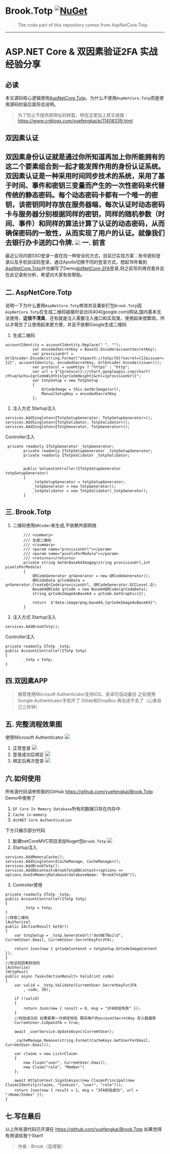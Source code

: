 # Brook.Totp [![NuGet](https://img.shields.io/nuget/v/Brook.Totp.svg)](https://nuget.org/packages/Brook.Totp)

> The code part of this repository comes from AspNetCore.Totp

------------

# ASP.NET Core & 双因素验证2FA 实战经验分享
必读
-------
本文源码核心逻辑使用[AspNetCore.Totp](https://github.com/damirkusar/AspNetCore.Totp)，为什么不使用`AspNetCore.Totp`而是使用源码封装后面将会说明。
> 为了防止不提供原网址的转载，特在这里加上原文链接：
https://www.cnblogs.com/yuefengkai/p/11408339.html

双因素认证
----
双因素身份认证就是通过你所知道再加上你所能拥有的这二个要素组合到一起才能发挥作用的身份认证系统。双因素认证是一种采用时间同步技术的系统，采用了基于时间、事件和密钥三变量而产生的一次性密码来代替传统的静态密码。每个动态密码卡都有一个唯一的密钥，该密钥同时存放在服务器端，每次认证时动态密码卡与服务器分别根据同样的密钥，同样的随机参数（时间、事件）和同样的算法计算了认证的动态密码，从而确保密码的一致性，从而实现了用户的认证。就像我们去银行办卡送的口令牌.
![](https://github.com/yuefengkai/Brook.Totp/blob/master/assets/1.jpg?raw=true)
一. 前言
------
最近公司内部SSO登录一直在找一种安全的方式，目前已实现方案：账号密码登录以及手机验证码登录，通过Apollo切换不同的登录方式，想起18年看到[AspNetCore.Totp](https://github.com/damirkusar/AspNetCore.Totp)并也编写了Demo[dotNetCore-2FA](https://github.com/yuefengkai/dotNetCore-2FA)登录,将之前写的再完善并且在此记录和分析，希望对大家有些帮助。

二. AspNetCore.Totp
-------
说明一下为什么要用`AspNetCore.Totp`修改并且重新打包`Brook.Totp`因`AspNetCore.Totp`在生成二维码链接时会访问404(google.com)网站,国内基本无法使用，**这很不清真**，还有就是注入需要注入接口和实现类，使用起来很繁琐，所以才萌生了让使用起来更方便，并且不依赖Google生成二维码
1. 生成二维码
```  
accountIdentity = accountIdentity.Replace(" ", "");
            var encodedSecretKey = Base32.Encode(accountSecretKey);
            var provisionUrl = UrlEncoder.Encode(string.Format("otpauth://totp/{0}?secret={1}&issuer={2}", accountIdentity, encodedSecretKey, UrlEncoder.Encode(issuer)));
            var protocol = useHttps ? "https" : "http";
            var url = $"{protocol}://chart.googleapis.com/chart?cht=qr&chs={qrCodeWidth}x{qrCodeHeight}&chl={provisionUrl}";
            var totpSetup = new TotpSetup
            {
                QrCodeImage = this.GetQrImage(url),
                ManualSetupKey = encodedSecretKey
            };
```
2. 注入方式
Startup注入
```
services.AddSingleton<ITotpSetupGenerator, TotpSetupGenerator>();
services.AddSingleton<ITotpValidator, TotpValidator>();
services.AddSingleton<ITotpGenerator, TotpGenerator>();
```
Controller注入
```
 private readonly ITotpGenerator _totpGenerator;
        private readonly ITotpSetupGenerator _totpSetupGenerator;
        private readonly ITotpValidator _totpValidator;


        public ValuesController(ITotpSetupGenerator totpSetupGenerator)
        {
            _totpSetupGenerator = totpSetupGenerator;
            _totpGenerator = new TotpGenerator();
            _totpValidator = new TotpValidator(_totpGenerator);
        }
```

三. Brook.Totp
-------            
1. 二维码使用`QRCoder`来生成,不依赖外部网络
```
        /// <summary>
        /// 生成二维码
        /// </summary>
        /// <param name="provisionUrl"></param>
        /// <param name="pixelsPerModule"></param>
        /// <returns></returns>
        private string GetQrBase64Imageg(string provisionUrl,int pixelsPerModule)
        {
            QRCodeGenerator qrGenerator = new QRCodeGenerator();
            QRCodeData qrCodeData = qrGenerator.CreateQrCode(provisionUrl, QRCodeGenerator.ECCLevel.Q);
            Base64QRCode qrCode = new Base64QRCode(qrCodeData);
            string qrCodeImageAsBase64 = qrCode.GetGraphic(2);

            return  $"data:image/png;base64,{qrCodeImageAsBase64}";
        }
```
2. 注入方式
Startup注入
```
services.AddBrookTotp();
```
Controller注入
```
private readonly ITotp _totp;
public AccountController(ITotp totp)
{
        _totp = totp;
}
```

四.双因素APP
------
>  推荐使用Microsoft Authenticator支持IOS、安卓可自动备份
>  之前使用Google Authenticator手机坏了 Gitlab和DropBox 再也进不去了（心疼自己三秒钟）

五. 完整流程效果图
-----
使用Microsoft Authenticator 
![](https://github.com/yuefengkai/Brook.Totp/blob/master/assets/7.jpg?raw=true)

1. 正常登录
![](https://github.com/yuefengkai/Brook.Totp/blob/master/assets/2.jpg?raw=true)
2. 登录成功后绑定 
![](https://github.com/yuefengkai/Brook.Totp/blob/master/assets/3.jpg?raw=true)
3. 绑定后再次登录
![](https://github.com/yuefengkai/Brook.Totp/blob/master/assets/4.jpg?raw=true)

六.如何使用
------
所有源代码请参照我的GitHub https://github.com/yuefengkai/Brook.Totp
Demo中使用了
1. `EF Core In Memory Database`所有的数据只存在内存中
2. `Cache in-memory`
3. `dotNET Core Authentication`

下方只展示部分代码
1. 新建netCoreMVC项目添加Nuget包`Brook.Totp`
![](https://github.com/yuefengkai/Brook.Totp/blob/master/assets/5.jpg?raw=true)
1. Startup注入
```
services.AddMemoryCache();
services.AddSingleton<ICacheManage, CacheManage>();
services.AddBrookTotp();
services.AddDbContext<BrookTotpDBContext>(options => options.UseInMemoryDatabase(databaseName: "BrookTotpDB"));
```

3. Controller使用
```
private readonly ITotp _totp;
public AccountController(ITotp totp)
{
        _totp = totp;
}
//获取二维码
[Authorize]
public IActionResult GetQr()
{
    var totpSetup = _totp.GenerateUrl("dotNETBuild", CurremtUser.Email, CurremtUser.SecretKeyFor2FA);

    return Json(new { qrCodeContennt = totpSetup.QrCodeImageContent });
}
//验证双因素校验码
[Authorize]
[HttpPost]
public async Task<IActionResult> Valid(int code)
{
    var valid = _totp.Validate(CurremtUser.SecretKeyFor2FA
        , code, 30);

    if (!valid)
    {
        return Json(new { result = 0, msg = "2FA校验失败" });
    }
    //校验成功后 如果是第一次绑定校验 需将用户的accountSecretKey 存入数据库
    CurremtUser.IsOpen2FA = true;

    await _userService.UpdateAsync(CurremtUser);

    _cacheManage.Remove(string.Format(CacheKeys.GetUserForEmail, CurremtUser.Email));

    var claims = new List<Claim>
    {
        new Claim("user", CurremtUser.Email),
        new Claim("role", "Member")
    };

    await HttpContext.SignInAsync(new ClaimsPrincipal(new ClaimsIdentity(claims, "Cookies", "user", "role")));
    return Json(new { result = 1, msg = "2FA校验成功", url = "/Home/Index" });
}
```

七.写在最后
-------
以上所有源代码已开源在 https://github.com/yuefengkai/Brook.Totp
如果觉得有用请给我个Start!
> 作者：Brook（高增智）

